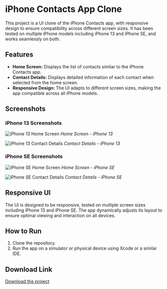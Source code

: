 # iPhone Contacts App Clone

This project is a UI clone of the iPhone Contacts app, with responsive design to ensure compatibility across different screen sizes. It has been tested on multiple iPhone models including iPhone 13 and iPhone SE, and works seamlessly on both.

## Features

- **Home Screen:** Displays the list of contacts similar to the iPhone Contacts app.
- **Contact Details:** Displays detailed information of each contact when selected from the home screen.
- **Responsive Design:** The UI adapts to different screen sizes, making the app compatible across all iPhone models.

## Screenshots

### iPhone 13 Screenshots

![iPhone 13 Home Screen](SS/s1.png)
*Home Screen - iPhone 13*

![iPhone 13 Contact Details](SS/s2.png)
*Contact Details - iPhone 13*

### iPhone SE Screenshots

![iPhone SE Home Screen](SS/s3.png)
*Home Screen - iPhone SE*

![iPhone SE Contact Details](SS/s4.png)
*Contact Details - iPhone SE*

## Responsive UI

The UI is designed to be responsive, tested on multiple screen sizes including iPhone 13 and iPhone SE. The app dynamically adjusts its layout to ensure optimal viewing and interaction on all devices.

## How to Run

1. Clone the repository.
2. Run the app on a simulator or physical device using Xcode or a similar IDE.

## Download Link

[Download the project](#)


